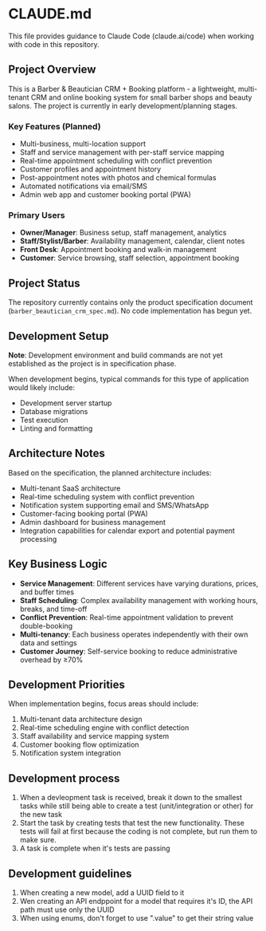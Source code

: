 # CLAUDE.md

This file provides guidance to Claude Code (claude.ai/code) when working with code in this repository.

## Project Overview

This is a Barber & Beautician CRM + Booking platform - a lightweight, multi-tenant CRM and online booking system for small barber shops and beauty salons. The project is currently in early development/planning stages.

### Key Features (Planned)

- Multi-business, multi-location support
- Staff and service management with per-staff service mapping
- Real-time appointment scheduling with conflict prevention
- Customer profiles and appointment history
- Post-appointment notes with photos and chemical formulas
- Automated notifications via email/SMS
- Admin web app and customer booking portal (PWA)

### Primary Users

- **Owner/Manager**: Business setup, staff management, analytics
- **Staff/Stylist/Barber**: Availability management, calendar, client notes
- **Front Desk**: Appointment booking and walk-in management
- **Customer**: Service browsing, staff selection, appointment booking

## Project Status

The repository currently contains only the product specification document (`barber_beautician_crm_spec.md`). No code implementation has begun yet.

## Development Setup

**Note**: Development environment and build commands are not yet established as the project is in specification phase.

When development begins, typical commands for this type of application would likely include:

- Development server startup
- Database migrations
- Test execution
- Linting and formatting

## Architecture Notes

Based on the specification, the planned architecture includes:

- Multi-tenant SaaS architecture
- Real-time scheduling system with conflict prevention
- Notification system supporting email and SMS/WhatsApp
- Customer-facing booking portal (PWA)
- Admin dashboard for business management
- Integration capabilities for calendar export and potential payment processing

## Key Business Logic

- **Service Management**: Different services have varying durations, prices, and buffer times
- **Staff Scheduling**: Complex availability management with working hours, breaks, and time-off
- **Conflict Prevention**: Real-time appointment validation to prevent double-booking
- **Multi-tenancy**: Each business operates independently with their own data and settings
- **Customer Journey**: Self-service booking to reduce administrative overhead by ≥70%

## Development Priorities

When implementation begins, focus areas should include:

1. Multi-tenant data architecture design
2. Real-time scheduling engine with conflict detection
3. Staff availability and service mapping system
4. Customer booking flow optimization
5. Notification system integration

## Development process

1. When a devleopment task is received, break it down to the smallest tasks while still being able to create a test (unit/integration or other) for the new task
2. Start the task by creating tests that test the new functionality. These tests will fail at first because the coding is not complete, but run them to make sure.
3. A task is complete when it's tests are passing

## Development guidelines

1. When creating a new model, add a UUID field to it
2. Wen creating an API endppoint for a model that requires it's ID, the API path must use only the UUID
3. When using enums, don't forget to use ".value" to get their string value
